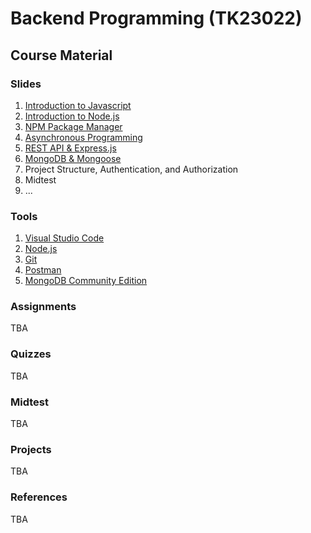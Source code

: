 # Backend Programming (TK23022)

## Course Material

### Slides

1. [Introduction to Javascript](https://docs.google.com/presentation/d/1wg73xY-9s4Y-KHBQCZWmXZm_Ee8QbcDolOV5zvtH0jY/edit?usp=sharing)
2. [Introduction to Node.js](https://docs.google.com/presentation/d/1PXvxZMtSGrCz1cPZpMZXU4g2aCk6eCTt3eJ5pm34ejc/edit?usp=sharing)
3. [NPM Package Manager](https://docs.google.com/presentation/d/1mDibtiDlO0y_ikPIhODVUEGiMRkE7z1n3qDurrvAGN8/edit?usp=sharing)
4. [Asynchronous Programming](https://docs.google.com/presentation/d/1jhqIiuab_Bj6koC6dyxC4654Vn3F88OD5dS_Q3eS6PA/edit?usp=sharing)
5. [REST API & Express.js](https://docs.google.com/presentation/d/1ZS6ZyCHJvde_jVu0jR2HnqgMAWMqzRV09TD7BtWMQms/edit?usp=sharing)
6. [MongoDB & Mongoose](https://docs.google.com/presentation/d/10BieoJZu6n7pEdMLIABa9xYLWAeh510gEJT2oun9m60/edit?usp=sharing)
7. Project Structure, Authentication, and Authorization
8. Midtest
9. ...

### Tools

1. [Visual Studio Code](https://code.visualstudio.com)
2. [Node.js](https://nodejs.org/en)
3. [Git](https://git-scm.com)
4. [Postman](https://www.postman.com)
5. [MongoDB Community Edition](https://www.mongodb.com/try/download/community)

### Assignments

TBA

### Quizzes

TBA

### Midtest

TBA

### Projects

TBA

### References

TBA

